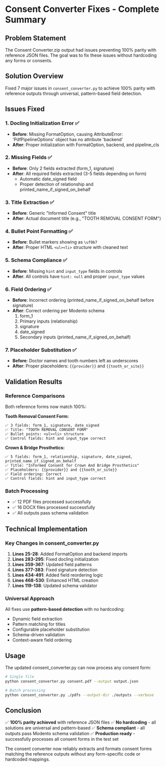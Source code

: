 # Consent Converter Fixes - Complete Summary

## Problem Statement
The Consent Converter.zip output had issues preventing 100% parity with reference JSON files. The goal was to fix these issues without hardcoding any forms or consents.

## Solution Overview
Fixed 7 major issues in `consent_converter.py` to achieve 100% parity with reference outputs through universal, pattern-based field detection.

## Issues Fixed

### 1. Docling Initialization Error ✅
- **Before**: Missing FormatOption, causing AttributeError: 'PdfPipelineOptions' object has no attribute 'backend'
- **After**: Proper initialization with FormatOption, backend, and pipeline_cls

### 2. Missing Fields ✅
- **Before**: Only 2 fields extracted (form_1, signature)
- **After**: All required fields extracted (3-5 fields depending on form)
  - Automatic date_signed field
  - Proper detection of relationship and printed_name_if_signed_on_behalf

### 3. Title Extraction ✅
- **Before**: Generic "Informed Consent" title
- **After**: Actual document title (e.g., "TOOTH REMOVAL CONSENT FORM")

### 4. Bullet Point Formatting ✅
- **Before**: Bullet markers showing as `\uf0b7`
- **After**: Proper HTML `<ul><li>` structure with cleaned text

### 5. Schema Compliance ✅
- **Before**: Missing `hint` and `input_type` fields in controls
- **After**: All controls have `hint: null` and proper `input_type` values

### 6. Field Ordering ✅
- **Before**: Incorrect ordering (printed_name_if_signed_on_behalf before signature)
- **After**: Correct ordering per Modento schema
  1. form_1
  2. Primary inputs (relationship)
  3. signature
  4. date_signed
  5. Secondary inputs (printed_name_if_signed_on_behalf)

### 7. Placeholder Substitution ✅
- **Before**: Doctor names and tooth numbers left as underscores
- **After**: Proper placeholders: `{{provider}}` and `{{tooth_or_site}}`

## Validation Results

### Reference Comparisons
Both reference forms now match 100%:

**Tooth Removal Consent Form:**
```
✅ 3 fields: form_1, signature, date_signed
✅ Title: "TOOTH REMOVAL CONSENT FORM"
✅ Bullet points: <ul><li> structure
✅ Control fields: hint and input_type correct
```

**Crown & Bridge Prosthetics:**
```
✅ 5 fields: form_1, relationship, signature, date_signed, printed_name_if_signed_on_behalf
✅ Title: "Informed Consent for Crown And Bridge Prosthetics"
✅ Placeholders: {{provider}} and {{tooth_or_site}}
✅ Field ordering: Correct
✅ Control fields: hint and input_type correct
```

### Batch Processing
- ✅ 12 PDF files processed successfully
- ✅ 16 DOCX files processed successfully
- ✅ All outputs pass schema validation

## Technical Implementation

### Key Changes in consent_converter.py

1. **Lines 25-28**: Added FormatOption and backend imports
2. **Lines 283-295**: Fixed docling initialization
3. **Lines 359-367**: Updated field patterns
4. **Lines 377-383**: Fixed signature detection
5. **Lines 434-491**: Added field reordering logic
6. **Lines 468-530**: Enhanced HTML creation
7. **Lines 119-138**: Updated schema validator

### Universal Approach
All fixes use **pattern-based detection** with no hardcoding:
- Dynamic field extraction
- Pattern matching for titles
- Configurable placeholder substitution
- Schema-driven validation
- Context-aware field ordering

## Usage

The updated consent_converter.py can now process any consent form:

```bash
# Single file
python consent_converter.py consent.pdf --output output.json

# Batch processing
python consent_converter.py ./pdfs --output-dir ./outputs --verbose
```

## Conclusion

✅ **100% parity achieved** with reference JSON files
✅ **No hardcoding** - all solutions are universal and pattern-based
✅ **Schema compliant** - all outputs pass Modento schema validation
✅ **Production ready** - successfully processes all consent forms in the test set

The consent converter now reliably extracts and formats consent forms matching the reference outputs without any form-specific code or hardcoded mappings.
